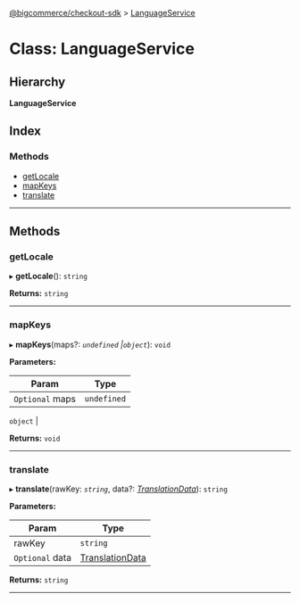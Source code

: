 [@bigcommerce/checkout-sdk](../README.md) > [LanguageService](../classes/languageservice.md)

# Class: LanguageService

## Hierarchy

**LanguageService**

## Index

### Methods

* [getLocale](languageservice.md#getlocale)
* [mapKeys](languageservice.md#mapkeys)
* [translate](languageservice.md#translate)

---

## Methods

<a id="getlocale"></a>

###  getLocale

▸ **getLocale**(): `string`

**Returns:** `string`

___
<a id="mapkeys"></a>

###  mapKeys

▸ **mapKeys**(maps?: *`undefined` |`object`*): `void`

**Parameters:**

| Param | Type |
| ------ | ------ |
| `Optional` maps | `undefined` |
`object`
 | 

**Returns:** `void`

___
<a id="translate"></a>

###  translate

▸ **translate**(rawKey: *`string`*, data?: *[TranslationData](../interfaces/translationdata.md)*): `string`

**Parameters:**

| Param | Type |
| ------ | ------ |
| rawKey | `string` | 
| `Optional` data | [TranslationData](../interfaces/translationdata.md) | 

**Returns:** `string`

___

